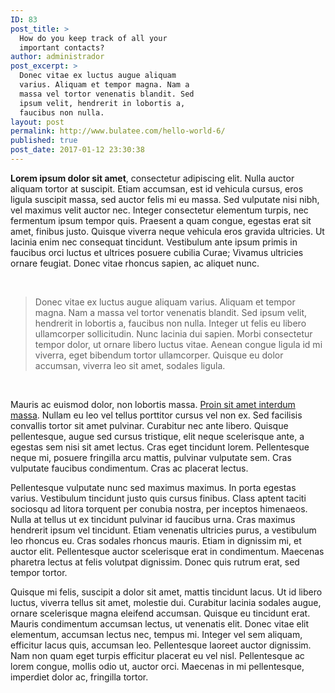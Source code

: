 ```yaml
---
ID: 83
post_title: >
  How do you keep track of all your
  important contacts?
author: administrador
post_excerpt: >
  Donec vitae ex luctus augue aliquam
  varius. Aliquam et tempor magna. Nam a
  massa vel tortor venenatis blandit. Sed
  ipsum velit, hendrerit in lobortis a,
  faucibus non nulla.
layout: post
permalink: http://www.bulatee.com/hello-world-6/
published: true
post_date: 2017-01-12 23:30:38
---
```

<strong>Lorem ipsum dolor sit amet</strong>, consectetur adipiscing elit. Nulla auctor aliquam tortor at suscipit. Etiam accumsan, est id vehicula cursus, eros ligula suscipit massa, sed auctor felis mi eu massa. Sed vulputate nisi nibh, vel maximus velit auctor nec. Integer consectetur elementum turpis, nec fermentum ipsum tempor quis. Praesent a quam congue, egestas erat sit amet, finibus justo. Quisque viverra neque vehicula eros gravida ultricies. Ut lacinia enim nec consequat tincidunt. Vestibulum ante ipsum primis in faucibus orci luctus et ultrices posuere cubilia Curae; Vivamus ultricies ornare feugiat. Donec vitae rhoncus sapien, ac aliquet nunc.

&nbsp;
<blockquote>Donec vitae ex luctus augue aliquam varius. Aliquam et tempor magna. Nam a massa vel tortor venenatis blandit. Sed ipsum velit, hendrerit in lobortis a, faucibus non nulla. Integer ut felis eu libero ullamcorper sollicitudin. Nunc lacinia dui sapien. Morbi consectetur tempor dolor, ut ornare libero luctus vitae. Aenean congue ligula id mi viverra, eget bibendum tortor ullamcorper. Quisque eu dolor accumsan, viverra leo sit amet, sodales ligula.</blockquote>
&nbsp;

Mauris ac euismod dolor, non lobortis massa. <a href="http://№">Proin sit amet interdum massa</a>. Nullam eu leo vel tellus porttitor cursus vel non ex. Sed facilisis convallis tortor sit amet pulvinar. Curabitur nec ante libero. Quisque pellentesque, augue sed cursus tristique, elit neque scelerisque ante, a egestas sem nisi sit amet lectus. Cras eget tincidunt lorem. Pellentesque neque mi, posuere fringilla arcu mattis, pulvinar vulputate sem. Cras vulputate faucibus condimentum. Cras ac placerat lectus.

Pellentesque vulputate nunc sed maximus maximus. In porta egestas varius. Vestibulum tincidunt justo quis cursus finibus. Class aptent taciti sociosqu ad litora torquent per conubia nostra, per inceptos himenaeos. Nulla at tellus ut ex tincidunt pulvinar id faucibus urna. Cras maximus hendrerit ipsum vel tincidunt. Etiam venenatis ultricies purus, a vestibulum leo rhoncus eu. Cras sodales rhoncus mauris. Etiam in dignissim mi, et auctor elit. Pellentesque auctor scelerisque erat in condimentum. Maecenas pharetra lectus at felis volutpat dignissim. Donec quis rutrum erat, sed tempor tortor.

Quisque mi felis, suscipit a dolor sit amet, mattis tincidunt lacus. Ut id libero luctus, viverra tellus sit amet, molestie dui. Curabitur lacinia sodales augue, ornare scelerisque magna eleifend accumsan. Quisque eu tincidunt erat. Mauris condimentum accumsan lectus, ut venenatis elit. Donec vitae elit elementum, accumsan lectus nec, tempus mi. Integer vel sem aliquam, efficitur lacus quis, accumsan leo. Pellentesque laoreet auctor dignissim. Nam non quam eget turpis efficitur placerat eu vel nisl. Pellentesque ac lorem congue, mollis odio ut, auctor orci. Maecenas in mi pellentesque, imperdiet dolor ac, fringilla tortor.
